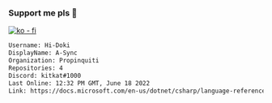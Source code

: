 ### Support me pls 🙏

[![ko - fi](https://ko-fi.com/img/githubbutton_sm.svg)](https://ko-fi.com/O5O4D6DP7)

  ```txt
  Username: Hi-Doki
  DisplayName: A-Sync
  Organization: Propinquiti
  Repositories: 4
  Discord: kitkat#1000
  Last Online: 12:32 PM GMT, June 18 2022
  Link: https://docs.microsoft.com/en-us/dotnet/csharp/language-reference/keywords/async
  ```       